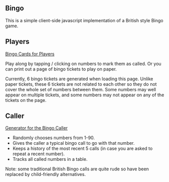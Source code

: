 ## Bingo

This is a simple client-side javascript implementation of a British style Bingo game.

## Players

[Bingo Cards for Players](https://biinari.github.io/bingo/)

Play along by tapping / clicking on numbers to mark them as called. Or you can print out a page of bingo tickets to play on paper.

Currently, 6 bingo tickets are generated when loading this page. Unlike paper tickets, these 6 tickets are not related to each other so they do not cover the whole set of numbers between them. Some numbers may well appear on multiple tickets, and some numbers may not appear on any of the tickets on the page.

## Caller

[Generator for the Bingo Caller](https://biinari.github.io/bingo/caller/)

* Randomly chooses numbers from 1-90.
* Gives the caller a typical bingo call to go with that number.
* Keeps a history of the most recent 5 calls (in case you are asked to repeat a recent number).
* Tracks all called numbers in a table.

Note: some traditional British Bingo calls are quite rude so have been replaced by child-friendly alternatives.
